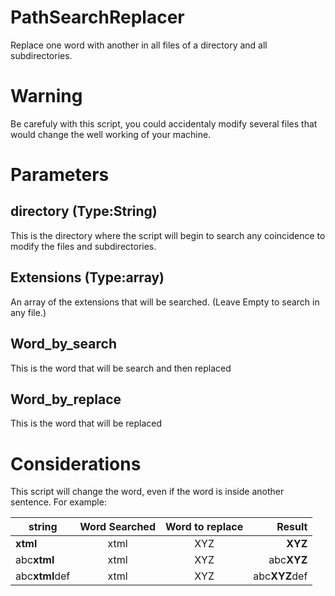 # PathSearchReplacer
Replace one word with another in all files of a directory and all subdirectories.
# Warning
Be carefuly with this script, you could accidentaly modify several files that would change the well working of your machine.

# Parameters
## directory (Type:String)
This is the directory where the script will begin to search any coincidence to modify the files and subdirectories.

## Extensions (Type:array)
An array of the extensions that will be searched. (Leave Empty to search in any file.)
## Word_by_search 
This is the word that will be search and then replaced
## Word_by_replace 
This is the word that will be replaced

# Considerations
This script will change the word, even if the word is inside another sentence. For example:

|   string        | Word Searched | Word to replace |   Result     |
|-----------------|:-------------:|:---------------:|-------------:|
| **xtml**        |    xtml       |       XYZ       | **XYZ**      |
| abc**xtml**     |    xtml       |       XYZ       | abc**XYZ**   |
| abc**xtml**def  |    xtml       |       XYZ       | abc**XYZ**def|
